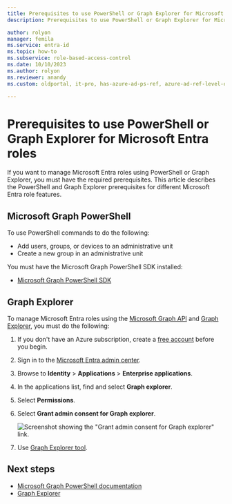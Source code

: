 ```yaml
---
title: Prerequisites to use PowerShell or Graph Explorer for Microsoft Entra roles
description: Prerequisites to use PowerShell or Graph Explorer for Microsoft Entra roles.

author: rolyon
manager: femila
ms.service: entra-id
ms.topic: how-to
ms.subservice: role-based-access-control
ms.date: 10/10/2023
ms.author: rolyon
ms.reviewer: anandy
ms.custom: oldportal, it-pro, has-azure-ad-ps-ref, azure-ad-ref-level-one-done

---
```


# Prerequisites to use PowerShell or Graph Explorer for Microsoft Entra roles

If you want to manage Microsoft Entra roles using PowerShell or Graph Explorer, you must have the required prerequisites. This article describes the PowerShell and Graph Explorer prerequisites for different Microsoft Entra role features.

## Microsoft Graph PowerShell

To use PowerShell commands to do the following:

- Add users, groups, or devices to an administrative unit
- Create a new group in an administrative unit

You must have the Microsoft Graph PowerShell SDK installed:

- [Microsoft Graph PowerShell SDK](/powershell/microsoftgraph/installation)

<a name='azuread-module'></a>

## Graph Explorer


To manage Microsoft Entra roles using the [Microsoft Graph API](/graph/overview) and [Graph Explorer](/graph/graph-explorer/graph-explorer-overview), you must do the following:

1. If you don't have an Azure subscription, create a [free account](https://azure.microsoft.com/free/?WT.mc_id=A261C142F) before you begin.

1. Sign in to the [Microsoft Entra admin center](https://entra.microsoft.com).

1. Browse to **Identity** > **Applications** > **Enterprise applications**.

1. In the applications list, find and select **Graph explorer**.

1. Select **Permissions**.

1. Select **Grant admin consent for Graph explorer**.

    ![Screenshot showing the "Grant admin consent for Graph explorer" link.](./media/prerequisites/select-graph-explorer.png)

1. Use [Graph Explorer tool](https://aka.ms/ge).

## Next steps

- [Microsoft Graph PowerShell documentation](/powershell/microsoftgraph/)
- [Graph Explorer](/graph/graph-explorer/graph-explorer-overview)
